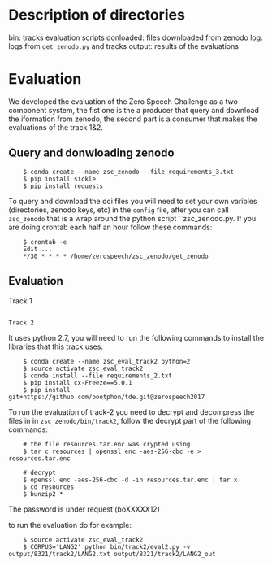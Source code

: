 
Description of directories
==========================

bin: tracks evaluation scripts
donloaded: files downloaded from zenodo
log: logs from `get_zenodo.py` and tracks 
output: results of the evaluations


Evaluation
==========

We developed the evaluation of the Zero Speech Challenge as a two component 
system, the fist one is the a producer that query and download the iformation
from zenodo, the second part is a consumer that makes the evaluations of 
the track 1&2.


Query and donwloading zenodo
----------------------------


```
    $ conda create --name zsc_zenodo --file requirements_3.txt
    $ pip install sickle
    $ pip install requests
```

To query and download the doi files you will need to set your own 
varibles (directories, zenodo keys, etc) in the `config` file, 
after you can call `zsc_zenodo` that is a wrap around the python
script ``zsc_zenodo.py. If you are doing crontab each half an hour follow 
these commands:


```
    $ crontab -e
    Edit ...
    */30 * * * * /home/zerospeech/zsc_zenodo/get_zenodo
```

Evaluation
----------


Track 1
~~~~~~~

Track 2 
~~~~~~~


It uses python 2.7, you will need to run the following commands to install
the libraries that this track uses:


```
    $ conda create --name zsc_eval_track2 python=2
    $ source activate zsc_eval_track2
    $ conda install --file requirements_2.txt
    $ pip install cx-Freeze==5.0.1
    $ pip install git+https://github.com/bootphon/tde.git@zerospeech2017

```


To run the evaluation of track-2 you need to decrypt and decompress the files
in in `zsc_zenodo/bin/track2`, follow the decrypt part of the following commands:

```
    # the file resources.tar.enc was crypted using
    $ tar c resources | openssl enc -aes-256-cbc -e > resources.tar.enc 

    # decrypt
    $ openssl enc -aes-256-cbc -d -in resources.tar.enc | tar x
    $ cd resources
    $ bunzip2 *
```

The password is under request (boXXXXX12)

to run the evaluation do for example:
```
    $ source activate zsc_eval_track2
    $ CORPUS='LANG2' python bin/track2/eval2.py -v output/8321/track2/LANG2.txt output/8321/track2/LANG2_out 

```


